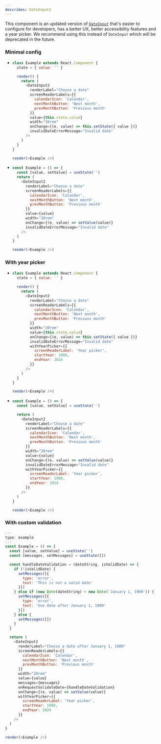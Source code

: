 ```yaml
---
describes: DateInput2
---
```


This component is an updated version of [`DateInput`](/#DateInput) that's easier to configure for developers, has a better UX, better accessibility features and a year picker. We recommend using this instead of `DateInput` which will be deprecated in the future.

### Minimal config

- ```js
  class Example extends React.Component {
    state = { value: '' }

    render() {
      return (
        <DateInput2
          renderLabel="Choose a date"
          screenReaderLabels={{
            calendarIcon: 'Calendar',
            nextMonthButton: 'Next month',
            prevMonthButton: 'Previous month'
          }}
          value={this.state.value}
          width="20rem"
          onChange={(e, value) => this.setState({ value })}
          invalidDateErrorMessage="Invalid date"
        />
      )
    }
  }

  render(<Example />)
  ```

- ```js
  const Example = () => {
    const [value, setValue] = useState('')
    return (
      <DateInput2
        renderLabel="Choose a date"
        screenReaderLabels={{
          calendarIcon: 'Calendar',
          nextMonthButton: 'Next month',
          prevMonthButton: 'Previous month'
        }}
        value={value}
        width="20rem"
        onChange={(e, value) => setValue(value)}
        invalidDateErrorMessage="Invalid date"
      />
    )
  }

  render(<Example />)
  ```

### With year picker

- ```js
  class Example extends React.Component {
    state = { value: '' }

    render() {
      return (
        <DateInput2
          renderLabel="Choose a date"
          screenReaderLabels={{
            calendarIcon: 'Calendar',
            nextMonthButton: 'Next month',
            prevMonthButton: 'Previous month'
          }}
          width="20rem"
          value={this.state.value}
          onChange={(e, value) => this.setState({ value })}
          invalidDateErrorMessage="Invalid date"
          withYearPicker={{
            screenReaderLabel: 'Year picker',
            startYear: 1900,
            endYear: 2024
          }}
        />
      )
    }
  }

  render(<Example />)
  ```

- ```js
  const Example = () => {
    const [value, setValue] = useState('')

    return (
      <DateInput2
        renderLabel="Choose a date"
        screenReaderLabels={{
          calendarIcon: 'Calendar',
          nextMonthButton: 'Next month',
          prevMonthButton: 'Previous month'
        }}
        width="20rem"
        value={value}
        onChange={(e, value) => setValue(value)}
        invalidDateErrorMessage="Invalid date"
        withYearPicker={{
          screenReaderLabel: 'Year picker',
          startYear: 1900,
          endYear: 2024
        }}
      />
    )
  }

  render(<Example />)
  ```

### With custom validation

```js
---
type: example
---
const Example = () => {
  const [value, setValue] = useState('')
  const [messages, setMessages] = useState([])

  const handleDateValidation = (dateString, isValidDate) => {
    if (!isValidDate) {
      setMessages([{
        type: 'error',
        text: 'This is not a valid date'
      }])
    } else if (new Date(dateString) < new Date('January 1, 1900')) {
      setMessages([{
        type: 'error',
        text: 'Use date after January 1, 1900'
      }])
    } else {
      setMessages([])
    }
  }

  return (
    <DateInput2
      renderLabel="Choose a date after January 1, 1900"
      screenReaderLabels={{
        calendarIcon: 'Calendar',
        nextMonthButton: 'Next month',
        prevMonthButton: 'Previous month'
      }}
      width="20rem"
      value={value}
      messages={messages}
      onRequestValidateDate={handleDateValidation}
      onChange={(e, value) => setValue(value)}
      withYearPicker={{
        screenReaderLabel: 'Year picker',
        startYear: 1900,
        endYear: 2024
      }}
    />
  )
}

render(<Example />)
```
